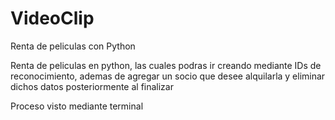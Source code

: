 # VideoClip
Renta de peliculas con Python

Renta de peliculas en python, las cuales podras ir creando mediante IDs de reconocimiento, ademas de agregar un socio que desee alquilarla y eliminar dichos datos posteriormente al finalizar

Proceso visto mediante terminal
